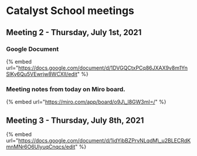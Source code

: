 # Catalyst School meetings

## Meeting 2 - Thursday, July 1st, 2021

### Google Document

{% embed url="https://docs.google.com/document/d/1DVGQCtxPCq86JXAX9v8m1YnSlKy6Qu5VEwrjw8WCXlI/edit" %}

### Meeting notes from today on Miro board.

{% embed url="https://miro.com/app/board/o9J\_l8GW3mI=/" %}



## Meeting 3 - Thursday, July 8th, 2021

{% embed url="https://docs.google.com/document/d/1idYibBZPrvNLqdM\_u2BLECRdKmnMNr6O6UIyuqCnqcs/edit" %}



